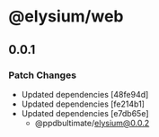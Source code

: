# @elysium/web

## 0.0.1

### Patch Changes

- Updated dependencies [48fe94d]
- Updated dependencies [fe214b1]
- Updated dependencies [e7db65e]
  - @ppdbultimate/elysium@0.0.2
